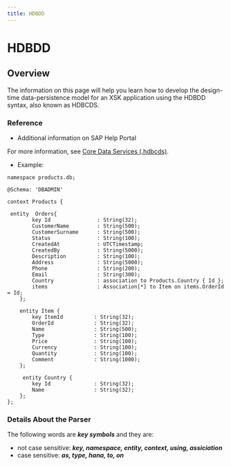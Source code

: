 ```yaml
---
title: HDBDD
---
```


HDBDD
===

## Overview

The information on this page will help you learn how to develop the design-time data-persistence model for an XSK application using the HDBDD syntax, also known as HDBCDS.

### Reference

* Additional information on SAP Help Portal

For more information, see [Core Data Services (.hdbcds)](https://help.sap.com/viewer/4505d0bdaf4948449b7f7379d24d0f0d/2.0.03/en-US/36257a5f611540f9b2f8e13110ddf97a.html).

* Example:

```
namespace products.db;

@Schema: 'DBADMIN'

context Products {

 entity  Orders{
        key Id               : String(32);
        CustomerName         : String(500);
        CustomerSurname      : String(500);
        Status               : String(100);
        CreatedAt            : UTCTimestamp;
   		CreatedBy            : String(5000);
        Description          : String(100);
        Address              : String(5000);
        Phone                : String(200);
        Email                : String(300);
        Country              : association to Products.Country { Id };
		items                : Association[*] to Item on items.OrderId = Id;
    };
     
    entity Item {
        key ItemId          : String(32);
    	OrderId             : String(32);
	    Name                : String(500);
        Type                : String(100);
        Price               : String(100);
        Currency            : String(100);
        Quantity            : String(100);
        Comment             : String(1000);
    };
    
     entity Country {
        key Id              : String(32);
        Name                : String(32);
    };
};
```


### Details About the Parser
The following words are **_key symbols_** and they are:

- not case sensitive: _**key, namespace, entity, context, using, assiciation**_
- case sensitive: _**as, type, hana, to, on**_



